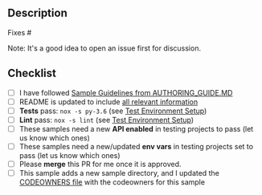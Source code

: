 ## Description

Fixes #<ISSUE-NUMBER>

Note: It's a good idea to open an issue first for discussion.

## Checklist
- [ ] I have followed [Sample Guidelines from AUTHORING_GUIDE.MD](https://github.com/GoogleCloudPlatform/python-docs-samples/blob/main/AUTHORING_GUIDE.md)
- [ ] README is updated to include [all relevant information](https://github.com/GoogleCloudPlatform/python-docs-samples/blob/main/AUTHORING_GUIDE.md#readme-file)
- [ ] **Tests** pass:   `nox -s py-3.6` (see [Test Environment Setup](https://github.com/GoogleCloudPlatform/python-docs-samples/blob/main/AUTHORING_GUIDE.md#test-environment-setup))
- [ ] **Lint** pass:   `nox -s lint` (see [Test Environment Setup](https://github.com/GoogleCloudPlatform/python-docs-samples/blob/main/AUTHORING_GUIDE.md#test-environment-setup))
- [ ] These samples need a new **API enabled** in testing projects to pass (let us know which ones)
- [ ] These samples need a new/updated **env vars** in testing projects set to pass (let us know which ones)
- [ ] Please **merge** this PR for me once it is approved.
- [ ] This sample adds a new sample directory, and I updated the [CODEOWNERS file](https://github.com/GoogleCloudPlatform/python-docs-samples/blob/main/.github/CODEOWNERS) with the codeowners for this sample